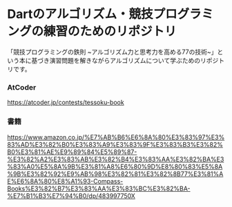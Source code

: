 # Dartのアルゴリズム・競技プログラミングの練習のためのリポジトリ

「競技プログラミングの鉄則 ~アルゴリズム力と思考力を高める77の技術~」という本に基づき演習問題を解きながらアルゴリズムについて学ぶためのリポジトリです。

### AtCoder
https://atcoder.jp/contests/tessoku-book

### 書籍
https://www.amazon.co.jp/%E7%AB%B6%E6%8A%80%E3%83%97%E3%83%AD%E3%82%B0%E3%83%A9%E3%83%9F%E3%83%B3%E3%82%B0%E3%81%AE%E9%89%84%E5%89%87-%E3%82%A2%E3%83%AB%E3%82%B4%E3%83%AA%E3%82%BA%E3%83%A0%E5%8A%9B%E3%81%A8%E6%80%9D%E8%80%83%E5%8A%9B%E3%82%92%E9%AB%98%E3%82%81%E3%82%8B77%E3%81%AE%E6%8A%80%E8%A1%93-Compass-Books%E3%82%B7%E3%83%AA%E3%83%BC%E3%82%BA-%E7%B1%B3%E7%94%B0/dp/483997750X

